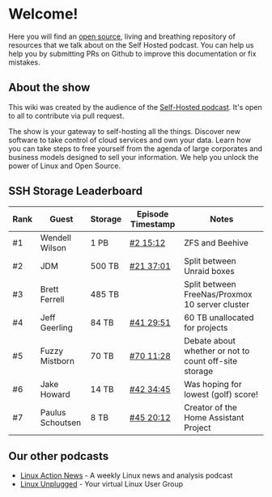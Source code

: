 # Welcome!

Here you will find an [open source](https://github.com/selfhostedshow/wiki), living and breathing repository of resources that we talk about on the Self Hosted podcast. You can help us help you by submitting PRs on Github to improve this documentation or fix mistakes.

## About the show

This wiki was created by the audience of the [Self-Hosted podcast](https://selfhosted.show). It's open to all to contribute via pull request.

The show is your gateway to self-hosting all the things. Discover new software to take control of cloud services and own your data. Learn how you can take steps to free yourself from the agenda of large corporates and business models designed to sell your information. We help you unlock the power of Linux and Open Source.

## SSH Storage Leaderboard

| Rank | Guest            | Storage | Episode Timestamp                       | Notes                                                 |
| ---- | ---------------- | ------- | --------------------------------------- | ----------------------------------------------------- |
| #1   | Wendell Wilson   | 1 PB    | [#2 15:12](https://selfhosted.show/2)   | ZFS and Beehive                                       |
| #2   | JDM              | 500 TB  | [#21 37:01](https://selfhosted.show/21) | Split between Unraid boxes                            |
| #3   | Brett Ferrell    | 485 TB  |                                         | Split between FreeNas/Proxmox 10 server cluster       |
| #4   | Jeff Geerling    | 84 TB   | [#41 29:51](https://selfhosted.show/41) | 60 TB unallocated for projects                        |
| #5   | Fuzzy Mistborn   | 70 TB   | [#70 11:28](https://selfhosted.show/70) | Debate about whether or not to count off-site storage |
| #6   | Jake Howard      | 14 TB   | [#42 34:45](https://selfhosted.show/42) | Was hoping for lowest (golf) score!                   |
| #7   | Paulus Schoutsen | 8 TB    | [#45 20:12](https://selfhosted.show/45) | Creator of the Home Assistant Project                 |

## Our other podcasts

* [Linux Action News](https://linuxactionnews.com/) - A weekly Linux news and analysis podcast
* [Linux Unplugged](http://linuxunplugged.com/) - Your virtual Linux User Group
